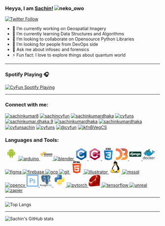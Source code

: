 ### Heyya, I am  [Sachin!](https://linkedin.com/in/sachinkumardhaka) ![neko_owo](https://user-images.githubusercontent.com/78366282/117680026-6a50ed80-b1ce-11eb-839e-1935003cc1f2.gif)


[![Twitter Follow](https://img.shields.io/twitter/follow/SachinCyFun?color=1DA1F2&logo=twitter&style=for-the-badge)](https://twitter.com/intent/follow?original_referer=https%3A%2F%2Fgithub.com%2FS4CH&screen_name=SachinCyFun)







- 🔭 I’m currently working on Geospatial Imagery
- 🌱 I’m currently learning Data Structures and Algorithms
- 👯 I’m looking to collaborate on Opensource Python Libraries
- 🤔 I’m looking for people from DevOps side
- 💬 Ask me about infosec and forensics
- ⚡ Fun fact: I love to explore things about quantum world

---------------------------------------------------------------------

### Spotify Playing 🎧

[<img src="https://now-playing-codestackr.vercel.app/api/spotify-playing" alt="CyFun Spotify Playing" width="350" />](https://open.spotify.com/user/q1ms6z3j6qayohjlwve9ei4ag)

---------------------------------------------------------------------


### Connect with me:

<p align="left">
<a href="https://dev.to/sachinkumar8" target="blank"><img align="center" src="https://cdn.jsdelivr.net/npm/simple-icons@3.0.1/icons/dev-dot-to.svg" alt="sachinkumar8" height="30" width="40" /></a>
<a href="https://twitter.com/sachincyfun" target="blank"><img align="center" src="https://cdn.jsdelivr.net/npm/simple-icons@3.0.1/icons/twitter.svg" alt="sachincyfun" height="30" width="40" /></a>
<a href="https://linkedin.com/in/sachinkumardhaka" target="blank"><img align="center" src="https://cdn.jsdelivr.net/npm/simple-icons@3.0.1/icons/linkedin.svg" alt="sachinkumardhaka" height="30" width="40" /></a>
<a href="https://kaggle.com/cyfuns" target="blank"><img align="center" src="https://cdn.jsdelivr.net/npm/simple-icons@3.0.1/icons/kaggle.svg" alt="cyfuns" height="30" width="40" /></a>
<a href="https://fb.com/sachinkumar.dhaka.9" target="blank"><img align="center" src="https://cdn.jsdelivr.net/npm/simple-icons@3.0.1/icons/facebook.svg" alt="sachinkumar.dhaka.9" height="30" width="40" /></a>
<a href="https://instagram.com/sachinkumardhaka" target="blank"><img align="center" src="https://cdn.jsdelivr.net/npm/simple-icons@3.0.1/icons/instagram.svg" alt="sachinkumardhaka" height="30" width="40" /></a>
<a href="https://www.youtube.com/c/sachinkumardhaka" target="blank"><img align="center" src="https://cdn.jsdelivr.net/npm/simple-icons@3.0.1/icons/youtube.svg" alt="sachinkumardhaka" height="30" width="40" /></a>
<a href="https://www.codechef.com/users/cyfunsachin" target="blank"><img align="center" src="https://cdn.jsdelivr.net/npm/simple-icons@3.1.0/icons/codechef.svg" alt="cyfunsachin" height="30" width="40" /></a>
<a href="https://www.leetcode.com/cyfuns" target="blank"><img align="center" src="https://cdn.jsdelivr.net/npm/simple-icons@3.0.1/icons/leetcode.svg" alt="cyfuns" height="30" width="40" /></a>
<a href="https://www.hackerearth.com/@cyfun" target="blank"><img align="center" src="https://cdn.jsdelivr.net/npm/simple-icons@3.0.1/icons/hackerearth.svg" alt="@cyfun" height="30" width="40" /></a>
<a href="https://discord.gg/jkfnBVegCS" target="blank"><img align="center" src="https://cdn.jsdelivr.net/npm/simple-icons@3.0.1/icons/discord.svg" alt="jkfnBVegCS" height="30" width="40" /></a>
</p>

<h3 align="left">Languages and Tools:</h3>
<p align="left"> <a href="https://developer.android.com" target="_blank"> <img src="https://raw.githubusercontent.com/devicons/devicon/master/icons/android/android-original-wordmark.svg" alt="android" width="40" height="40"/> </a> <a href="https://www.arduino.cc/" target="_blank"> <img src="https://cdn.worldvectorlogo.com/logos/arduino-1.svg" alt="arduino" width="40" height="40"/> </a> <a href="https://aws.amazon.com" target="_blank"> <img src="https://raw.githubusercontent.com/devicons/devicon/master/icons/amazonwebservices/amazonwebservices-original-wordmark.svg" alt="aws" width="40" height="40"/> </a> <a href="https://www.blender.org/" target="_blank"> <img src="https://download.blender.org/branding/community/blender_community_badge_white.svg" alt="blender" width="40" height="40"/> </a> <a href="https://www.cprogramming.com/" target="_blank"> <img src="https://raw.githubusercontent.com/devicons/devicon/master/icons/c/c-original.svg" alt="c" width="40" height="40"/> </a> <a href="https://www.w3schools.com/cpp/" target="_blank"> <img src="https://raw.githubusercontent.com/devicons/devicon/master/icons/cplusplus/cplusplus-original.svg" alt="cplusplus" width="40" height="40"/> </a> <a href="https://www.w3schools.com/css/" target="_blank"> <img src="https://raw.githubusercontent.com/devicons/devicon/master/icons/css3/css3-original-wordmark.svg" alt="css3" width="40" height="40"/> </a> <a href="https://d3js.org/" target="_blank"> <img src="https://raw.githubusercontent.com/devicons/devicon/master/icons/d3js/d3js-original.svg" alt="d3js" width="40" height="40"/> </a> <a href="https://www.djangoproject.com/" target="_blank"> <img src="https://raw.githubusercontent.com/devicons/devicon/master/icons/django/django-original.svg" alt="django" width="40" height="40"/> </a> <a href="https://www.docker.com/" target="_blank"> <img src="https://raw.githubusercontent.com/devicons/devicon/master/icons/docker/docker-original-wordmark.svg" alt="docker" width="40" height="40"/> </a> <a href="https://www.figma.com/" target="_blank"> <img src="https://www.vectorlogo.zone/logos/figma/figma-icon.svg" alt="figma" width="40" height="40"/> </a> <a href="https://firebase.google.com/" target="_blank"> <img src="https://www.vectorlogo.zone/logos/firebase/firebase-icon.svg" alt="firebase" width="40" height="40"/> </a> <a href="https://cloud.google.com" target="_blank"> <img src="https://www.vectorlogo.zone/logos/google_cloud/google_cloud-icon.svg" alt="gcp" width="40" height="40"/> </a> <a href="https://git-scm.com/" target="_blank"> <img src="https://www.vectorlogo.zone/logos/git-scm/git-scm-icon.svg" alt="git" width="40" height="40"/> </a> <a href="https://www.w3.org/html/" target="_blank"> <img src="https://raw.githubusercontent.com/devicons/devicon/master/icons/html5/html5-original-wordmark.svg" alt="html5" width="40" height="40"/> </a> <a href="https://www.adobe.com/in/products/illustrator.html" target="_blank"> <img src="https://www.vectorlogo.zone/logos/adobe_illustrator/adobe_illustrator-icon.svg" alt="illustrator" width="40" height="40"/> </a> <a href="https://www.linux.org/" target="_blank"> <img src="https://raw.githubusercontent.com/devicons/devicon/master/icons/linux/linux-original.svg" alt="linux" width="40" height="40"/> </a> <a href="https://www.microsoft.com/en-us/sql-server" target="_blank"> <img src="https://cdn.worldvectorlogo.com/logos/microsoft-sql-server.svg" alt="mssql" width="40" height="40"/> </a> <a href="https://opencv.org/" target="_blank"> <img src="https://www.vectorlogo.zone/logos/opencv/opencv-icon.svg" alt="opencv" width="40" height="40"/> </a> <a href="https://www.photoshop.com/en" target="_blank"> <img src="https://raw.githubusercontent.com/devicons/devicon/master/icons/photoshop/photoshop-line.svg" alt="photoshop" width="40" height="40"/> </a> <a href="https://www.postgresql.org" target="_blank"> <img src="https://raw.githubusercontent.com/devicons/devicon/master/icons/postgresql/postgresql-original-wordmark.svg" alt="postgresql" width="40" height="40"/> </a> <a href="https://www.python.org" target="_blank"> <img src="https://raw.githubusercontent.com/devicons/devicon/master/icons/python/python-original.svg" alt="python" width="40" height="40"/> </a> <a href="https://pytorch.org/" target="_blank"> <img src="https://www.vectorlogo.zone/logos/pytorch/pytorch-icon.svg" alt="pytorch" width="40" height="40"/> </a> <a href="https://www.ruby-lang.org/en/" target="_blank"> <img src="https://raw.githubusercontent.com/devicons/devicon/master/icons/ruby/ruby-original.svg" alt="ruby" width="40" height="40"/> </a> <a href="https://www.tensorflow.org" target="_blank"> <img src="https://www.vectorlogo.zone/logos/tensorflow/tensorflow-icon.svg" alt="tensorflow" width="40" height="40"/> </a> <a href="https://unrealengine.com/" target="_blank"> <img src="https://raw.githubusercontent.com/kenangundogan/fontisto/036b7eca71aab1bef8e6a0518f7329f13ed62f6b/icons/svg/brand/unreal-engine.svg" alt="unreal" width="40" height="40"/> </a> <a href="https://zapier.com" target="_blank"> <img src="https://www.vectorlogo.zone/logos/zapier/zapier-icon.svg" alt="zapier" width="40" height="40"/> </a> </p>

---------------------------------------------------------------------

![Top Langs](https://github-readme-stats.vercel.app/api/top-langs/?username=S4CH&layout=compact)

---------------------------------------------------------------------

![Sachin's GitHub stats](https://github-readme-stats.vercel.app/api?username=S4CH&theme=tokyonight&show_icons=true)

